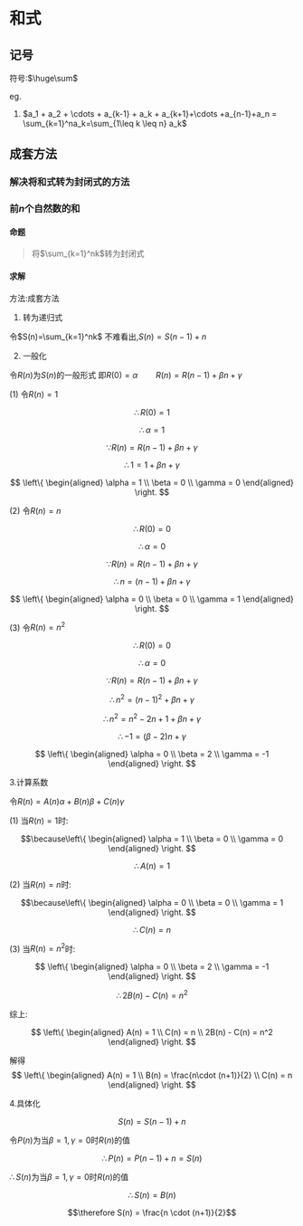 # 和式

## 记号

符号:$\huge\sum$

eg.
1. $a_1 + a_2 + \cdots + a_{k-1} + a_k + a_{k+1}+\cdots +a_{n-1}+a_n = \sum_{k=1}^na_k=\sum_{1\leq k \leq n} a_k$

## 成套方法
### 解决将和式转为封闭式的方法
### 前$n$个自然数的和
#### 命题

> 将$\sum_{k=1}^nk$转为封闭式

#### 求解
方法:成套方法

1. 转为递归式

令$S(n)=\sum_{k=1}^nk$
不难看出,$S(n)=S(n-1)+n$

2. 一般化

令$R(n)$为$S(n)$的一般形式
即$R(0)=\alpha \qquad R(n)=R(n-1)+\beta n+\gamma$

(1) 令$R(n)=1$

$$\therefore R(0)=1$$

$$\therefore \alpha = 1$$

$$\because R(n)=R(n-1)+\beta n+\gamma$$

$$\therefore 1=1+\beta n + \gamma$$

$$ \left\{
\begin{aligned}
\alpha = 1 \\
\beta = 0 \\
\gamma = 0
\end{aligned}
\right.
$$

(2) 令$R(n)=n$

$$\therefore R(0) = 0$$

$$\therefore \alpha = 0$$

$$\because R(n)=R(n-1)+\beta n+\gamma$$

$$\therefore n = (n-1)+\beta n + \gamma$$

$$ \left\{
\begin{aligned}
\alpha = 0 \\
\beta = 0 \\
\gamma = 1
\end{aligned}
\right.
$$

(3) 令$R(n) = n^2$

$$\therefore R(0) = 0$$

$$\therefore \alpha = 0$$

$$\because R(n)=R(n-1)+\beta n+\gamma$$

$$\therefore n^2 = (n-1)^2+\beta n + \gamma$$

$$\therefore n^2 = n^2 - 2n + 1+\beta n + \gamma$$

$$\therefore -1 =(\beta - 2) n + \gamma$$

$$ \left\{
\begin{aligned}
\alpha = 0 \\
\beta = 2 \\
\gamma = -1
\end{aligned}
\right.
$$

3.计算系数

令$R(n)=A(n)\alpha + B(n)\beta + C(n)\gamma$

(1) 当$R(n) = 1$时:

$$\because\left\{
\begin{aligned}
\alpha = 1 \\
\beta = 0 \\
\gamma = 0
\end{aligned}
\right.
$$

$$\therefore A(n) = 1$$

(2) 当$R(n) = n$时:

$$\because\left\{
\begin{aligned}
\alpha = 0 \\
\beta = 0 \\
\gamma = 1
\end{aligned}
\right.
$$

$$\therefore C(n) = n$$

(3) 当$R(n) = n^2$时:

$$ \left\{
\begin{aligned}
\alpha = 0 \\
\beta = 2 \\
\gamma = -1
\end{aligned}
\right.
$$

$$\therefore 2B(n) - C(n) = n^2$$

综上:

$$ \left\{
\begin{aligned}
A(n) = 1 \\
C(n) = n \\
2B(n) - C(n) = n^2
\end{aligned}
\right.
$$

解得
$$ \left\{
\begin{aligned}
A(n) = 1 \\
B(n) = \frac{n\cdot (n+1)}{2} \\
C(n) = n
\end{aligned}
\right.
$$

4.具体化

$$S(n) = S(n-1) + n$$

令$P(n)$为当$\beta = 1, \gamma = 0$时$R(n)$的值

$$\therefore P(n) = P(n-1) + n = S(n)$$

$\therefore S(n)$为当$\beta = 1, \gamma = 0$时$R(n)$的值

$$\therefore S(n) = B(n)$$

$$\therefore S(n) = \frac{n \cdot (n+1)}{2}$$